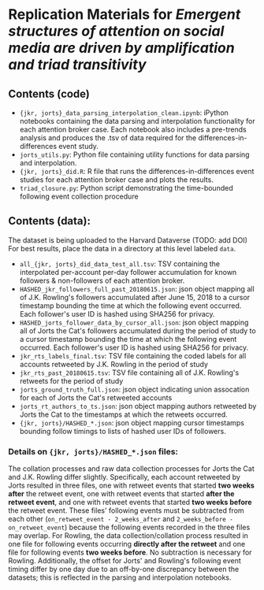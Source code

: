 # Replication Materials for *Emergent structures of attention on social media are driven by amplification and triad transitivity*

## Contents (code)
- `{jkr, jorts}_data_parsing_interpolation_clean.ipynb`: iPython notebooks containing the data parsing and interpolation functionality for each attention broker case. Each notebook also includes a pre-trends analysis and produces the .tsv of data required for the differences-in-differences event study.
- `jorts_utils.py`: Python file containing utility functions for data parsing and interpolation.
- `{jkr, jorts}_did.R`: R file that runs the differences-in-differences event studies for each attention broker case and plots the results.
- `triad_closure.py`: Python script demonstrating the time-bounded following event collection procedure

## Contents (data):
The dataset is being uploaded to the Harvard Dataverse (TODO: add DOI)
For best results, place the data in a directory at this level labeled `data`.
- `all_{jkr, jorts}_did_data_test_all.tsv`: TSV containing the interpolated per-account per-day follower accumulation for known followers & non-followers of each attention broker.
- `HASHED_jkr_followers_full_past_20180615.json`: json object mapping all of J.K. Rowling's followers accumulated after June 15, 2018 to a cursor timestamp bounding the time at which the following event occurred. Each follower's user ID is hashed using SHA256 for privacy.
- `HASHED_jorts_follower_data_by_cursor_all.json`: json object mapping all of Jorts the Cat's followers accumulated during the period of study to a cursor timestamp bounding the time at which the following event occurred. Each follower's user ID is hashed using SHA256 for privacy. 
- `jkr_rts_labels_final.tsv`: TSV file containing the coded labels for all accounts retweeted by J.K. Rowling in the period of study
- `jkr_rts_past_20180615.tsv`: TSV file containing all of J.K. Rowling's retweets for the period of study
- `jorts_ground_truth_full.json`: json object indicating union assocation for each of Jorts the Cat's retweeted accounts 
- `jorts_rt_authors_to_ts.json`: json object mapping authors retweeted by Jorts the Cat to the timestamps at which the retweets occurred.
- `{jkr, jorts}/HASHED_*.json`: json object mapping cursor timestamps bounding follow timings to lists of hashed user IDs of followers. 

### Details on `{jkr, jorts}/HASHED_*.json` files:
The collation processes and raw data collection processes for Jorts the Cat and J.K. Rowling differ slightly. Specifically, each account retweeted by Jorts resulted in three files, one with retweet events that started **two weeks after** the retweet event, one with retweet events that started **after the retweet event**, and one with retweet events that started **two weeks before** the retweet event. These files' following events must be subtracted from each other (`on_retweet_event - 2_weeks_after` and `2_weeks_before - on_retweet_event`) because the following events recorded in the three files may overlap. For Rowling, the data collection/collation process resulted in one file for following events occurring **directly after the retweet** and one file for following events **two weeks before**. No subtraction is necessary for Rowling. Additionally, the offset for Jorts' and Rowling's following event timing differ by one day due to an off-by-one discrepancy between the datasets; this is reflected in the parsing and interpolation notebooks.
